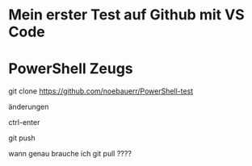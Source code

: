 # Mein erster Test auf Github mit VS Code
# PowerShell Zeugs

git clone
https://github.com/noebauerr/PowerShell-test

änderungen

ctrl-enter

git push

wann genau brauche ich git pull ????
